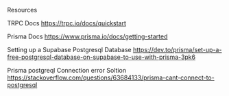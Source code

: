 Resources

TRPC Docs
https://trpc.io/docs/quickstart

Prisma Docs
https://www.prisma.io/docs/getting-started

Setting up a Supabase Postgresql Database
https://dev.to/prisma/set-up-a-free-postgresql-database-on-supabase-to-use-with-prisma-3pk6

Prisma postgreql Connection error Soltion
https://stackoverflow.com/questions/63684133/prisma-cant-connect-to-postgresql